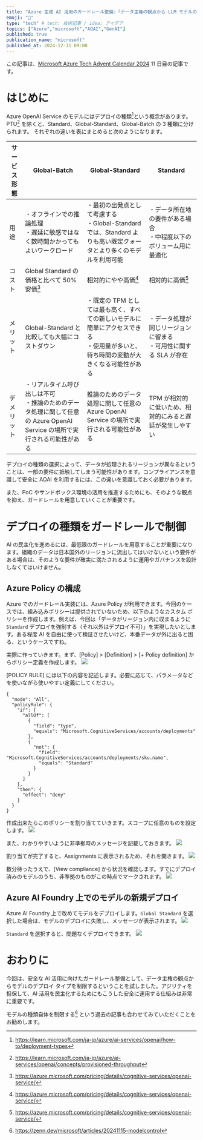 ```yaml
---
title: "Azure 生成 AI 活用のガードレール整備:「データ主権の観点から LLM モデルのデプロイ タイプを制限する」編"
emoji: "🍩"
type: "tech" # tech: 技術記事 / idea: アイデア
topics: ["Azure","microsoft","AOAI","GenAI"]
published: true
publication_name: "microsoft"
published_at: 2024-12-11 09:00
---
```

この記事は、[Microsoft Azure Tech Advent Calendar 2024](https://qiita.com/advent-calendar/2024/microsoft-azure-tech) 11 日目の記事です。
# はじめに
Azure OpenAI Service のモデルにはデプロイの種類[^1]という概念があります。PTU[^2] を除くと、Standard、Global-Standard、Global-Batch の 3 種類に分けられます。 それぞれの違いを表にまとめると次のようになります。

| サービス形態 | Global-Batch | Global-Standard | Standard |
| ---- | ---- | ---- | ---- |
| 用途 | ・オフラインでの推論処理<br>・遅延に敏感ではなく数時間かかってもよいワークロード | ・最初の出発点として考慮する<br>・Global-Standard では、Standard よりも高い既定クォータとより多くのモデルを利用可能 | ・データ所在地の要件がある場合<br>・中程度以下のボリューム用に最適化 |
| コスト | Global Standard の価格と比べて 50% 安価[^3] | 相対的にやや高価[^4] | 相対的に高価[^4] |
| メリット | Global-Standard と比較しても大幅にコストダウン | ・既定の TPM としては最も高く、すべての新しいモデルに簡単にアクセスできる<br>・使用量が多いと、待ち時間の変動が大きくなる可能性がある  | ・データ処理が同じリージョンに留まる<br>・可用性に関する SLA が存在 |
| デメリット | ・リアルタイム呼び出しは不可<br>・推論のためのデータ処理に関して任意の Azure OpenAI Service の場所で実行される可能性がある | 推論のためのデータ処理に関して任意の Azure OpenAI Service の場所で実行される可能性がある | TPM が相対的に低いため、相対的にみると遅延が発生しやすい |

[^1]:https://learn.microsoft.com/ja-jp/azure/ai-services/openai/how-to/deployment-types
[^2]:https://learn.microsoft.com/ja-jp/azure/ai-services/openai/concepts/provisioned-throughput
[^3]:https://azure.microsoft.com/pricing/details/cognitive-services/openai-service/
[^4]:https://azure.microsoft.com/pricing/details/cognitive-services/openai-service/


デプロイの種類の選択によって、データが処理されるリージョンが異なるということは、一部の要件に抵触してしまう可能性があります。コンプライアンスを意識して安全に AOAI を利用するには、この違いを意識しておく必要があります。

また、PoC やサンドボックス環境の活用を推進するためにも、そのような観点を抑え、ガードレールを用意していくことが重要です。

# デプロイの種類をガードレールで制御
AI の民主化を進めるには、最低限のガードレールを用意することが重要になります。組織のデータは日本国外のリージョンに流出してはいけないという要件がある場合は、そのような要件が確実に満たされるように運用やガバナンスを設計しなくてはいけません。

## Azure Policy の構成
Azure でのガードレール実装には、Azure Policy が利用できます。今回のケースでは、組み込みポリシーは提供されていないため、以下のようなカスタム ポリシーを作成します。例えば、今回は「データがリージョン内に収まるように `Standard` デプロイを強制する（それ以外はデプロイ不可）」を実現したいとします。ある程度 AI を自由に使って検証させたいけど、本番データが外に出ると困る、というケースですね。

実際に作っていきます。まず、[Policy] > [Definition] > [+ Policy definition] からポリシー定義を作成します。
![](/images/20241210-aoaideploytyperegulate/01.png)

[POLICY RULE] には以下の内容を記述します。必要に応じて、パラメータなどを使いながら使いやすい定義にしてください。

```json:regulate-model-deploy-type
{
  "mode": "All",
  "policyRule": {
    "if": {
      "allOf": [
        {
          "field": "type",
          "equals": "Microsoft.CognitiveServices/accounts/deployments"
        },
        {
          "not": {
            "field": "Microsoft.CognitiveServices/accounts/deployments/sku.name",
            "equals": "Standard"
          }
        }
      ]
    },
    "then": {
      "effect": "deny"
    }
  }
}
```
作成出来たらこのポリシーを割り当てていきます。スコープに任意のものを設定します。
![](/images/20241210-aoaideploytyperegulate/02.png)

また、わかりやすいように非準拠時のメッセージを記載しておきます。
![](/images/20241210-aoaideploytyperegulate/03.png)

割り当てが完了すると、Assignments に表示されるため、それを開きます。
![](/images/20241210-aoaideploytyperegulate/04.png)

数分待ったうえで、[View compliance] から状況を確認します。すでにデプロイ済みのモデルのうち、非準拠のものがこの時点でマークされます。
![](/images/20241210-aoaideploytyperegulate/05.png)

## Azure AI Foundry 上でのモデルの新規デプロイ
Azure AI Foundry 上で改めてモデルをデプロイします。`Global Standard` を選択した場合は、モデルのデプロイに失敗し、メッセージが表示されます。
![](/images/20241210-aoaideploytyperegulate/06.png)

`Standard` を選択すると、問題なくデプロイできます。
![](/images/20241210-aoaideploytyperegulate/07.png)


# おわりに
今回は、安全な AI 活用に向けたガードレール整備として、データ主権の観点からモデルのデプロイ タイプを制限するということを試しました。アジリティを担保して、AI 活用を民主化するためにもこうした安全に運用する仕組みは非常に重要です。

モデルの種類自体を制限する[^5] という過去の記事も合わせてみていただくことをお勧めします。

[^5]: https://zenn.dev/microsoft/articles/20241115-modelcontrol